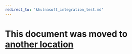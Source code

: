 ```yaml
---
redirect_to: 'khulnasoft_integration_test.md'
---
```


# This document was moved to [another location](khulnasoft_integration_test.md)
